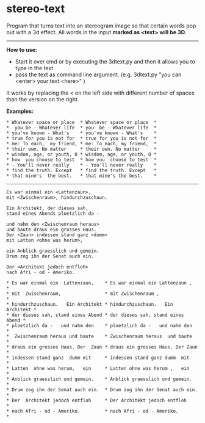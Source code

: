 # stereo-text
Program that turns text into an stereogram image so that certain words pop out with a 3d effect.
All words in the input **marked as \<text> will be 3D.**

-----
**How to use:**

* Start it over cmd or by executing the 3dtext.py and then it allows you to type in the text
* pass the text as command line argument. (e.g. 3dtext.py "you can \<enter> your text \<here>" )

It works by replacing the < on the left side with different number of spaces than the version on the right.

**Examples:**
```
* Whatever space or place  * Whatever space or place  *
*  you be - Whatever life  * you  be - Whatever life  *
* you've known - What's    * you've known - What's    *
* true for you is not for  * true for you is not for  *
* me: To each,  my friend, * me: To each, my friend,  *
* their own. No matter     * their own. No matter     *
* wisdom, age, or youth, O * wisdom, age, or youth, O *
* how  you choose to test  * how you  choose to test  *
* - You'll never really    * - You'll never really    *
* find the truth. Except   * find the truth. Except   *
* that mine's  the best.   * that mine's the best.    * 
```

-----

```
Es war einmal ein <Lattenzaun>,
mit <Zwischenraum>, hindurchzuschaun.
 
Ein Architekt, der dieses sah,
stand eines Abends ploetzlich da -
 
und nahm den <Zwischenraum heraus>
und baute draus ein grosses Haus.
Der <Zaun> indessen stand ganz <dumm>
mit Latten <ohne was herum>,
 
ein Anblick graesslich und gemein.
Drum zog ihn der Senat auch ein.
 
Der <Architekt jedoch entfloh>
nach Afri - od - Ameriko.

* Es war einmal ein  Lattenzaun,    * Es war einmal ein Lattenzaun ,    *
* mit  Zwischenraum,                * mit Zwischenraum ,                *
* hindurchzuschaun.   Ein Architekt * hindurchzuschaun.   Ein Architekt *
* der dieses sah, stand eines Abend * der dieses sah, stand eines Abend *
* ploetzlich da -   und nahm den    * ploetzlich da -   und nahm den    *
*  Zwischenraum heraus und baute    * Zwischenraum heraus  und baute    *
* draus ein grosses Haus. Der  Zaun * draus ein grosses Haus. Der Zaun  *
* indessen stand ganz  dumm mit     * indessen stand ganz dumm  mit     *
* Latten  ohne was herum,   ein     * Latten ohne was herum ,   ein     *
* Anblick graesslich und gemein.    * Anblick graesslich und gemein.    *
* Drum zog ihn der Senat auch ein.  * Drum zog ihn der Senat auch ein.  *
* Der  Architekt jedoch entfloh     * Der Architekt jedoch entfloh      *
* nach Afri - od - Ameriko.         * nach Afri - od - Ameriko.         *
```

